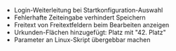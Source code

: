 * Login-Weiterleitung bei Startkonfiguration-Auswahl
* Fehlerhafte Zeiteingabe verhindert Speichern
* Freitext von Freitextfeldern beim Bearbeiten anzeigen
* Urkunden-Flächen hinzugefügt: Platz mit "42. Platz"
* Parameter an Linux-Skript übergebbar machen